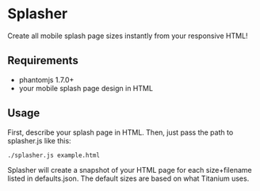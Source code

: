 Splasher
========

Create all mobile splash page sizes instantly from your responsive HTML!


## Requirements

* phantomjs 1.7.0+
* your mobile splash page design in HTML

## Usage

First, describe your splash page in HTML. Then, just pass the path to splasher.js like this:

```
./splasher.js example.html
```

Splasher will create a snapshot of your HTML page for each size+filename listed in defaults.json. The default sizes are based on what Titanium uses.
